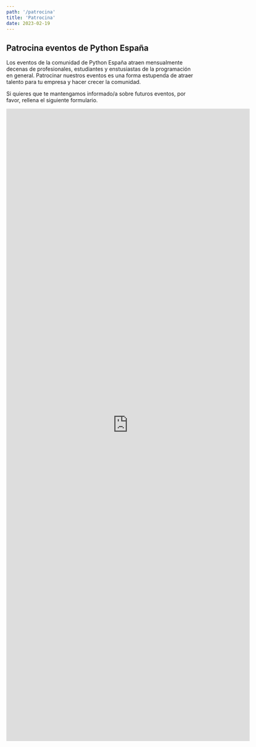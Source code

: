 ```yaml
---
path: '/patrocina'
title: 'Patrocina'
date: 2023-02-19
---
```

## Patrocina eventos de Python España

Los eventos de la comunidad de Python España atraen mensualmente decenas de profesionales, estudiantes y enstusiastas de la programación en general. Patrocinar nuestros eventos es una forma estupenda de atraer talento para tu empresa y hacer crecer la comunidad.

Si quieres que te mantengamos informado/a sobre futuros eventos, por favor, rellena el siguiente formulario.

<iframe src="https://docs.google.com/forms/d/e/1FAIpQLSdM1zmSP5jHf2h_sWm_BI26DnsolwBqvrnYgMxSYPGu4yTupA/viewform?embedded=true" width="640" height="1662" frameborder="0" marginheight="0" marginwidth="0">Cargando…</iframe>